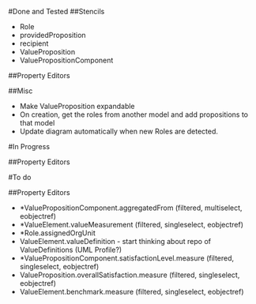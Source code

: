 #Done and Tested
##Stencils
 - Role
 - providedProposition
 - recipient
 - ValueProposition
 - ValuePropositionComponent

##Property Editors

##Misc
 - Make ValueProposition expandable 
 - On creation, get the roles from another model and add propositions to that model
 - Update diagram automatically when new Roles are detected.

#In Progress

##Property Editors

#To do

##Property Editors
 - *ValuePropositionComponent.aggregatedFrom (filtered, multiselect, eobjectref)
 - *ValueElement.valueMeasurement (filtered, singleselect, eobjectref)
 - *Role.assignedOrgUnit
 - ValueElement.valueDefinition - start thinking about repo of ValueDefinitions (UML Profile?)
 - *ValuePropositionComponent.satisfactionLevel.measure (filtered, singleselect, eobjectref)
 - ValueProposition.overallSatisfaction.measure (filtered, singleselect, eobjectref)
 - ValueElement.benchmark.measure (filtered, singleselect, eobjectref)
 


